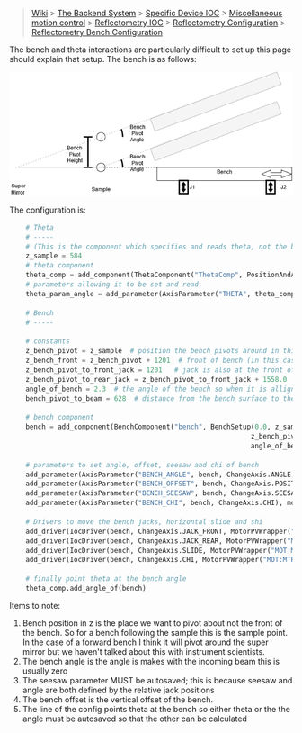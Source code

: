 > [Wiki](Home) > [The Backend System](The-Backend-System) > [Specific Device IOC](Specific-Device-IOC) > [Miscellaneous motion control](Miscellaneous-Motion-Control) > [Reflectometry IOC](Reflectometry-IOC) > [Reflectometry Configuration](Reflectometry-Configuration) > [Reflectometry Bench Configuration](reflectometry-bench-configuration)

The bench and theta interactions are particularly difficult to set up this page should explain that setup. The bench is as follows:

![bench showing how the height and pivot of the bench interact with the bench position](reflectometers/bench_movement.png)

The configuration is:

```python
    # Theta 
    # -----
    # (This is the component which specifies and reads theta, not the bench angle but coupled to it)
    z_sample = 584
    # theta component
    theta_comp = add_component(ThetaComponent("ThetaComp", PositionAndAngle(0.0, z_sample, 90)))
    # parameters allowing it to be set and read.
    theta_param_angle = add_parameter(AxisParameter("THETA", theta_comp, ChangeAxis.ANGLE, autosave=False), modes=[nr])

    # Bench
    # -----

    # constants
    z_bench_pivot = z_sample  # position the bench pivots around in this case the sample
    z_bench_front = z_bench_pivot + 1201  # front of bench (in this case it is 1201 away from the sample)
    z_bench_pivot_to_front_jack = 1201   # jack is also at the front of the bench
    z_bench_pivot_to_rear_jack = z_bench_pivot_to_front_jack + 1558.0  # rear jack is spaced 1558 from front jack
    angle_of_bench = 2.3  # the angle of the bench so when it is alligned with a optical level this is included
    bench_pivot_to_beam = 628  # distance from the bench surface to the beam above the bench

    # bench component
    bench = add_component(BenchComponent("bench", BenchSetup(0.0, z_sample, 90,
                                                            z_bench_pivot_to_front_jack, z_bench_pivot_to_rear_jack,
                                                            angle_of_bench, bench_pivot_to_beam)))

    # parameters to set angle, offset, seesaw and chi of bench
    add_parameter(AxisParameter("BENCH_ANGLE", bench, ChangeAxis.ANGLE, autosave=True), modes=all_modes)
    add_parameter(AxisParameter("BENCH_OFFSET", bench, ChangeAxis.POSITION), modes=all_modes)
    add_parameter(AxisParameter("BENCH_SEESAW", bench, ChangeAxis.SEESAW, autosave=True), modes=all_modes)
    add_parameter(AxisParameter("BENCH_CHI", bench, ChangeAxis.CHI), modes=all_modes)

    # Drivers to move the bench jacks, horizontal slide and shi
    add_driver(IocDriver(bench, ChangeAxis.JACK_FRONT, MotorPVWrapper("MOT:MTR0801")))
    add_driver(IocDriver(bench, ChangeAxis.JACK_REAR, MotorPVWrapper("MOT:MTR0802")))
    add_driver(IocDriver(bench, ChangeAxis.SLIDE, MotorPVWrapper("MOT:MTR0803")))
    add_driver(IocDriver(bench, ChangeAxis.CHI, MotorPVWrapper("MOT:MTR0804")))

    # finally point theta at the bench angle
    theta_comp.add_angle_of(bench)

```

Items to note:

1. Bench position in z is the place we want to pivot about not the front of the bench. So for a bench following the sample this is the sample point. In the case of a forward bench I think it will pivot around the super mirror but we haven't talked about this with instrument scientists.
1. The bench angle is the angle is makes with the incoming beam this is usually zero
1. The seesaw parameter MUST be autosaved; this is because seesaw and angle are both defined by the relative jack positions
1. The bench offset is the vertical offset of the bench.
1. The line of the config points theta at the bench so either theta or the the angle must be autosaved so that the other can be calculated

